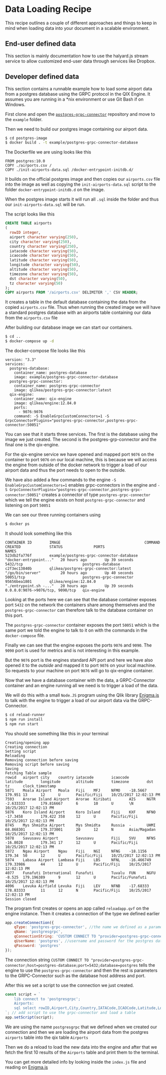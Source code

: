 # Data Loading Recipe

This recipe outlines a couple of different approaches and things to keep in mind when loading data into your document
in a scalable environment.

## End-user defined data

This section is mainly documentation how to use the halyard.js stream service to allow customized end-user
data through services like Dropbox.

## Developer defined data

This section contains a runnable example how to load some airport data from a postgres database using the GRPC protocol in the QIX Engine. 
It assumes you are running in a \*nix environment or use Git Bash if on Windows.

First clone and open the [`postgres-grpc-connector`](https://github.com/qlik-ea/postgres-grpc-connector) repository and move to the `example` folder.

Then we need to build our postgres image containing our airport data.
```bash
$ cd postgres-image
$ docker build . -t example/postgres-grpc-connector-database
```
The Dockerfile we are using looks like this
```
FROM postgres:10.0
COPY ./airports.csv /
COPY ./init-airports-data.sql /docker-entrypoint-initdb.d/
```
It builds on the official postgres image and then copies our `airports.csv` file into the image as well as copying the `init-airports-data.sql` script to the folder `docker-entrypoint-initdb.d` on the image. 

When the postgres image starts it will run all `.sql` inside the folder and thus our `init-airports-data.sql` will be run.

The script looks like this
```sql
CREATE TABLE airports
(
  rowID integer,
  airport character varying(250),
  city character varying(250),
  country character varying(250),
  iatacode character varying(50),
  icaocode character varying(50),
  latitude character varying(50),
  longitude character varying(50),
  altitude character varying(50),
  timezone character varying(50),
  dst character varying(50),
  tz character varying(50)
);
COPY airports FROM '/airports.csv' DELIMITER ',' CSV HEADER;
```

It creates a table in the default database containing the data from the copied `airports.csv` file. Thus when running the created image we will have a standard postgres database with an airports table containing our data from the `airports.csv` file

After building our database image we can start our containers.
```bash
$ cd ..
$ docker-compose up -d
```
The docker-compose file looks like this
```
version: "3.3"
services:
  postgres-database:
    container_name: postgres-database
    image: example/postgres-grpc-connector-database
  postgres-grpc-connector:
    container_name: postgres-grpc-connector
    image: qlikea/postgres-grpc-connector:latest
  qix-engine:
    container_name: qix-engine
    image: qlikea/engine:12.84.0
    ports:
      - 9076:9076
    command: -S EnableGrpcCustomConnectors=1 -S GrpcConnectorPlugins="postgres-grpc-connector,postgres-grpc-connector:50051"
```
You can see that it starts three services. The first is the database using the image we just created. The second is the postgres-grp-connector and the final one is the qix-engine. 

For the qix-engine service we have opened and mapped port `9076` on the container to port `9076` on our local machine, this is because we will access the engine from outside of the docker network to trigger a load of our airport data and thus the port needs to open to the outside.

We have also added a few commands to the engine `-S EnableGrpcCustomConnectors=1` enables grpc-connectors in the engine and `-S GrpcConnectorPlugins="postgres-grpc-connector,postgres-grpc-connector:50051"` creates a connector of type `postgres-grpc-connector` which we tell the engine exists on host `postgres-grpc-connector` and listening on port `50051`

We can see our three running containers using 
```bash
$ docker ps
```
It should look something like this
```
CONTAINER ID        IMAGE                                      COMMAND                  CREATED             STATUS              PORTS                              NAMES
523db2fa776f        example/postgres-grpc-connector-database   "docker-entrypoint..."   20 hours ago        Up 39 seconds       5432/tcp                           postgres-database
c2f3ec13840b        qlikea/postgres-grpc-connector:latest      "/go/bin/server"         20 hours ago        Up 40 seconds       50051/tcp                          postgres-grpc-connector
95656bea1801        qlikea/engine:12.84.0                      "./entrypoint.sh -..."   20 hours ago        Up 39 seconds       0.0.0.0:9076->9076/tcp, 9090/tcp   qix-engine
```

Looking at the ports here we can see that the database container exposes port `5432` on the network the containers share among themselves and the `postgres-grpc-connector` can therefore talk to the database container on this port. 

The `postgres-grpc-connector` container exposes the port `50051` which is the same port we told the engine to talk to it on with the commands in the `docker-compose` file.

Finally we can see that the engine exposes the ports `9076` and `9090`. The `9090` port is used for metrics and is not interesting in this example. 

But the `9076` port is the engines standard API port and here we have also opened it to the _outside_ and mapped it to port `9076` on your local machine. So requests to your machine on port `9076` will go to qix-engine container.

Now that we have a database container with the data, a GRPC-Connector container and an engine running all we need is to trigger a load of the data.

We will do this with a small `Node.JS` program using the Qlik library [Enigma.js](https://github.com/qlik-oss/enigma.js) to talk with the engine to trigger a load of our airport data via the GRPC-Connector.

```bash
$ cd reload-runner
$ npm run install
$ npm run start
```
You should see something like this in your terminal
```
Creating/opening app
Creating connection
Setting script
Reloading
Removing connection before saving
Removing script before saving
Saving
Fetching Table sample
rowid   airport city    country iatacode        icaocode        latitude        longitude       altitude        timezone        dst     tz      clock_timestamp
5871    Moala Airport   Moala   Fiji    MFJ     NFMO    -18.5667        179.951 13      12      U       Pacific/Fiji    10/25/2017 12:02:13 PM
7593    Arorae Island Airport   Arorae  Kiribati        AIS     NGTR    -2.633333       179.816667      6       10      U       \N      10/25/2017 12:02:13 PM
5876    Koro Island Airport     Koro Island     Fiji    KXF     NFNO    -17.3458        179.422 358     12      U       Pacific/Fiji    10/25/2017 12:02:13 PM
8745    Mys Shmidta Airport     Mys Shmidta     Russia  -       UHMI    68.868301       179.373001      20      12      N       Asia/Magadan    10/25/2017 12:02:13 PM
5878    Savusavu Airport        Savusavu        Fiji    SVU     NFNS    -16.8028        179.341 17      12      U       Pacific/Fiji    10/25/2017 12:02:13 PM
5872    Ngau Airport    Ngau    Fiji    NGI     NFNG    -18.1156        179.34  50      12      U       Pacific/Fiji    10/25/2017 12:02:13 PM
5874    Labasa Airport  Lambasa Fiji    LBS     NFNL    -16.466749      179.33986       44      12      U       Pacific/Fiji    10/25/2017 12:02:13 PM
4077    Funafuti International  Funafuti        Tuvalu  FUN     NGFU    -8.525  179.196389      9       12      U       Pacific/Funafuti        10/25/2017 12:02:13 PM
4096    Levuka Airfield Levuka  Fiji    LEV     NFNB    -17.68333       178.83333       11      12      N       Pacific/Fiji    10/25/2017 12:02:13 PM
Session closed
```
The program first creates or opens an app called `reloadapp.qvf` on the engine instance. Then it creates a connection of the type we defined earlier
```js
app.createConnection({
	qType: 'postgres-grpc-connector', //the name we defined as a parameter to engine in our docker-compose.yml
	qName: 'postgresgrpc',
	qConnectionString: 'CUSTOM CONNECT TO "provider=postgres-grpc-connector;host=postgres-database;port=5432;database=postgres"', //the connection string inclues both the provider to use and parameters to it.
	qUserName: 'postgres', //username and password for the postgres database, provided to the grpc-connector
	qPassword: 'postgres'
});
```
The connection string `CUSTOM CONNECT TO "provider=postgres-grpc-connector;host=postgres-database;port=5432;database=postgres` tells the engine to use the `postgres-grpc-connector` and then the rest is parameters to the GRPC-Connector such as the database host address and port.

After this we set a script to use the connection we just created.

```js
const script = `
	lib connect to 'postgresgrpc';		
	Airports:						
	sql select rowID,Airport,City,Country,IATACode,ICAOCode,Latitude,Longitude,Altitude,TimeZone,DST,TZ, clock_timestamp() from airports;
`; // add script to use the grpc-connector and load a table
app.setScript(script);
```
We are using the name `postgresgrpc` that we defined when we created our connection and then we are loading the airport data from the postgres `airports` table into the qix table `Airports`

Then we do a reload to load the new data into the engine and after that we fetch the first 10 results of the `Airports` table and print them to the terminal.

You can get more detailed info by looking inside the `index.js` file and reading on [Enigma.js](https://github.com/qlik-oss/enigma.js)